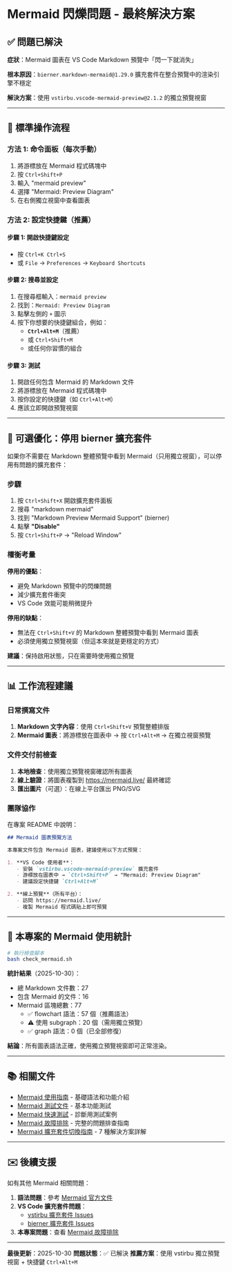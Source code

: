 # Mermaid 閃爍問題 - 最終解決方案

## ✅ 問題已解決

**症狀**：Mermaid 圖表在 VS Code Markdown 預覽中「閃一下就消失」

**根本原因**：`bierner.markdown-mermaid@1.29.0` 擴充套件在整合預覽中的渲染引擎不穩定

**解決方案**：使用 `vstirbu.vscode-mermaid-preview@2.1.2` 的獨立預覽視窗

---

## 📌 標準操作流程

### 方法 1: 命令面板（每次手動）

1. 將游標放在 Mermaid 程式碼塊中
2. 按 `Ctrl+Shift+P`
3. 輸入 "mermaid preview"
4. 選擇 "Mermaid: Preview Diagram"
5. 在右側獨立視窗中查看圖表

### 方法 2: 設定快捷鍵（推薦）

#### 步驟 1: 開啟快捷鍵設定

- 按 `Ctrl+K Ctrl+S`
- 或 `File` → `Preferences` → `Keyboard Shortcuts`

#### 步驟 2: 搜尋並設定

1. 在搜尋框輸入：`mermaid preview`
2. 找到：`Mermaid: Preview Diagram`
3. 點擊左側的 `+` 圖示
4. 按下你想要的快捷鍵組合，例如：
   - **`Ctrl+Alt+M`**（推薦）
   - 或 `Ctrl+Shift+M`
   - 或任何你習慣的組合

#### 步驟 3: 測試

1. 開啟任何包含 Mermaid 的 Markdown 文件
2. 將游標放在 Mermaid 程式碼塊中
3. 按你設定的快捷鍵（如 `Ctrl+Alt+M`）
4. 應該立即開啟預覽視窗

---

## 🔧 可選優化：停用 bierner 擴充套件

如果你不需要在 Markdown 整體預覽中看到 Mermaid（只用獨立視窗），可以停用有問題的擴充套件：

### 步驟

1. 按 `Ctrl+Shift+X` 開啟擴充套件面板
2. 搜尋 "markdown mermaid"
3. 找到 "Markdown Preview Mermaid Support" (bierner)
4. 點擊 **"Disable"**
5. 按 `Ctrl+Shift+P` → "Reload Window"

### 權衡考量

**停用的優點**：
- 避免 Markdown 預覽中的閃爍問題
- 減少擴充套件衝突
- VS Code 效能可能稍微提升

**停用的缺點**：
- 無法在 `Ctrl+Shift+V` 的 Markdown 整體預覽中看到 Mermaid 圖表
- 必須使用獨立預覽視窗（但這本來就是更穩定的方式）

**建議**：保持啟用狀態，只在需要時使用獨立預覽

---

## 📊 工作流程建議

### 日常撰寫文件

1. **Markdown 文字內容**：使用 `Ctrl+Shift+V` 預覽整體排版
2. **Mermaid 圖表**：將游標放在圖表中 → 按 `Ctrl+Alt+M` → 在獨立視窗預覽

### 文件交付前檢查

1. **本地檢查**：使用獨立預覽視窗確認所有圖表
2. **線上驗證**：將圖表複製到 https://mermaid.live/ 最終確認
3. **匯出圖片**（可選）：在線上平台匯出 PNG/SVG

### 團隊協作

在專案 README 中說明：
```markdown
## Mermaid 圖表預覽方法

本專案文件包含 Mermaid 圖表，建議使用以下方式預覽：

1. **VS Code 使用者**：
   - 安裝 `vstirbu.vscode-mermaid-preview` 擴充套件
   - 游標放在圖表中 → `Ctrl+Shift+P` → "Mermaid: Preview Diagram"
   - 建議設定快捷鍵 `Ctrl+Alt+M`

2. **線上預覽**（所有平台）：
   - 訪問 https://mermaid.live/
   - 複製 Mermaid 程式碼貼上即可預覽
```

---

## 🎯 本專案的 Mermaid 使用統計

```bash
# 執行檢查腳本
bash check_mermaid.sh
```

**統計結果**（2025-10-30）：
- 總 Markdown 文件數：27
- 包含 Mermaid 的文件：16
- Mermaid 區塊總數：77
  - ✅ flowchart 語法：57 個（推薦語法）
  - ⚠️ 使用 subgraph：20 個（需用獨立預覽）
  - ✅ graph 語法：0 個（已全部修復）

**結論**：所有圖表語法正確，使用獨立預覽視窗即可正常渲染。

---

## 📚 相關文件

- [Mermaid 使用指南](Mermaid_使用指南.md) - 基礎語法和功能介紹
- [Mermaid 測試文件](Mermaid_測試.md) - 基本功能測試
- [Mermaid 快速測試](Mermaid_快速測試.md) - 診斷用測試案例
- [Mermaid 故障排除](Mermaid_故障排除.md) - 完整的問題排查指南
- [Mermaid 擴充套件切換指南](Mermaid_擴充套件切換指南.md) - 7 種解決方案詳解

---

## ✉️ 後續支援

如有其他 Mermaid 相關問題：

1. **語法問題**：參考 [Mermaid 官方文件](https://mermaid.js.org/)
2. **VS Code 擴充套件問題**：
   - [vstirbu 擴充套件 Issues](https://github.com/vstirbu/vscode-mermaid-preview/issues)
   - [bierner 擴充套件 Issues](https://github.com/mjbvz/vscode-markdown-mermaid/issues)
3. **本專案問題**：查看 [Mermaid 故障排除](Mermaid_故障排除.md)

---

**最後更新**：2025-10-30
**問題狀態**：✅ 已解決
**推薦方案**：使用 vstirbu 獨立預覽視窗 + 快捷鍵 `Ctrl+Alt+M`
